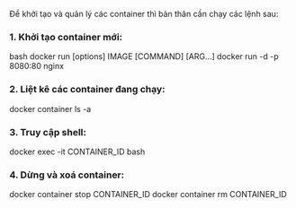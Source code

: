 Để khởi tạo và quản lý các container thì bản thân cần chạy các lệnh sau:

### 1. Khởi tạo container mới:
bash
docker run [options] IMAGE [COMMAND] [ARG...]
docker run -d -p 8080:80 nginx

### 2. Liệt kê các container đang chạy:
docker container ls -a

### 3. Truy cập shell:
docker exec -it CONTAINER_ID bash

### 4. Dừng và xoá container:
docker container stop CONTAINER_ID
docker container rm CONTAINER_ID

